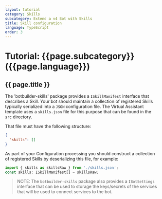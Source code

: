 ```yaml
---
layout: tutorial
category: Skills
subcategory: Extend a v4 Bot with Skills
title: Skill configuration
language: TypeScript
order: 3
---
```


# Tutorial: {{page.subcategory}} ({{page.language}})

## {{ page.title }}

The 'botbuilder-skills' package provides a `ISkillManifest` interface that describes a Skill. Your bot should maintain a collection of registered Skills typically serialized into a `JSON` configuration file. The Virtual Assistant template uses a `skills.json` file for this purpose that can be found in the `src` directory.

That file must have the following structure:

```json
{
  "skills": []
}
```

As part of your Configuration processing you should construct a collection of registered Skills by deserializing this file, for example:

```typescript
import { skills as skillsRaw } from './skills.json';
const skills: ISkillManifest[] = skillsRaw;
```

> NOTE: The `botbuilder-skills` package also provides a `IBotSettings` interface that can be used to storage the keys/secrets of the services that will be used to connect services to the bot.
